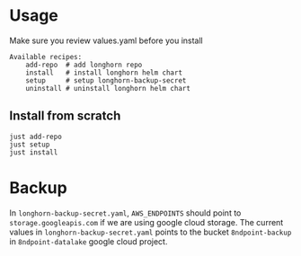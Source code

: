 # Usage
Make sure you review values.yaml before you install
```
Available recipes:
    add-repo  # add longhorn repo
    install   # install longhorn helm chart
    setup     # setup longhorn-backup-secret
    uninstall # uninstall longhorn helm chart
```

## Install from scratch
```
just add-repo
just setup
just install
```

# Backup
In `longhorn-backup-secret.yaml`, `AWS_ENDPOINTS` should point to `storage.googleapis.com` if we are
using google cloud storage. The current values in `longhorn-backup-secret.yaml` points to the bucket 
`8ndpoint-backup` in `8ndpoint-datalake` google cloud project.
